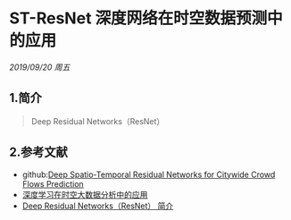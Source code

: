 ST-ResNet 深度网络在时空数据预测中的应用
===
_2019/09/20 周五_

1.简介
---
>Deep Residual Networks（ResNet）

2.参考文献
---
- github:[Deep Spatio-Temporal Residual Networks for Citywide Crowd Flows Prediction](https://github.com/lucktroy/DeepST/tree/master/scripts/papers/AAAI17)
- [深度学习在时空大数据分析中的应用](https://www.tmtpost.com/2579314.html)
- [Deep Residual Networks（ResNet） 简介](https://blog.csdn.net/sxf1061926959/article/details/54973588)